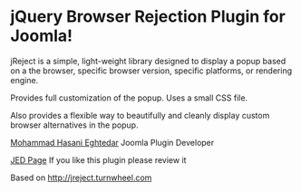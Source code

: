 jQuery Browser Rejection Plugin for Joomla!
=====================

jReject is a simple, light-weight library designed to display a popup based on a the browser, specific browser version, specific platforms, or rendering engine.

Provides full customization of the popup. Uses a small CSS file.

Also provides a flexible way to beautifully and cleanly display custom browser alternatives in the popup.

[Mohammad Hasani Eghtedar](http://www.mhehm.ir) Joomla Plugin Developer

[JED Page](http://extensions.joomla.org/extensions/site-management/browsers-a-web-standards/26754) If you like this plugin please review it

Based on http://jreject.turnwheel.com

